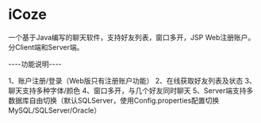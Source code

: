 iCoze
=====

一个基于Java编写的聊天软件，支持好友列表，窗口多开，JSP Web注册账户。分Client端和Server端。

----功能说明----

1、账户注册/登录（Web版只有注册账户功能）
2、在线获取好友列表及状态
3、聊天支持多种字体/颜色
4、窗口多开，与几个好友同时聊天
5、Server端支持多数据库自由切换（默认SQLServer，使用Config.properties配置切换MySQL/SQLServer/Oracle）
